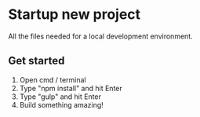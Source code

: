 # Startup new project
All the files needed for a local development environment.

## Get started
1. Open cmd / terminal
2. Type "npm install" and hit Enter
3. Type "gulp" and hit Enter
4. Build something amazing!

